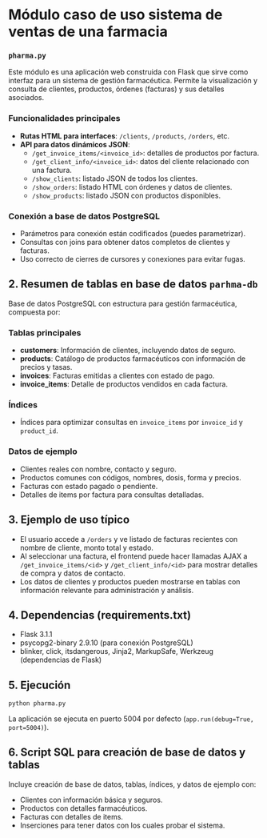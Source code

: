# Módulo caso de uso sistema de ventas de una farmacia


### `pharma.py`
Este módulo es una aplicación web construida con Flask que sirve como interfaz para un sistema de gestión farmacéutica. Permite la visualización y consulta de clientes, productos, órdenes (facturas) y sus detalles asociados.

### Funcionalidades principales
* **Rutas HTML para interfaces**: `/clients`, `/products`, `/orders`, etc.
* **API para datos dinámicos JSON**:
  * `/get_invoice_items/<invoice_id>`: detalles de productos por factura.
  * `/get_client_info/<invoice_id>`: datos del cliente relacionado con una factura.
  * `/show_clients`: listado JSON de todos los clientes.
  * `/show_orders`: listado HTML con órdenes y datos de clientes.
  * `/show_products`: listado JSON con productos disponibles.

### Conexión a base de datos PostgreSQL
* Parámetros para conexión están codificados (puedes parametrizar).
* Consultas con joins para obtener datos completos de clientes y facturas.
* Uso correcto de cierres de cursores y conexiones para evitar fugas.

## 2. Resumen de tablas en base de datos `parhma-db`
Base de datos PostgreSQL con estructura para gestión farmacéutica, compuesta por:

### Tablas principales
* **customers**: Información de clientes, incluyendo datos de seguro.
* **products**: Catálogo de productos farmacéuticos con información de precios y tasas.
* **invoices**: Facturas emitidas a clientes con estado de pago.
* **invoice\_items**: Detalle de productos vendidos en cada factura.

### Índices
* Índices para optimizar consultas en `invoice_items` por `invoice_id` y `product_id`.

### Datos de ejemplo
* Clientes reales con nombre, contacto y seguro.
* Productos comunes con códigos, nombres, dosis, forma y precios.
* Facturas con estado pagado o pendiente.
* Detalles de items por factura para consultas detalladas.

## 3. Ejemplo de uso típico
* El usuario accede a `/orders` y ve listado de facturas recientes con nombre de cliente, monto total y estado.
* Al seleccionar una factura, el frontend puede hacer llamadas AJAX a `/get_invoice_items/<id>` y `/get_client_info/<id>` para mostrar detalles de compra y datos de contacto.
* Los datos de clientes y productos pueden mostrarse en tablas con información relevante para administración y análisis.

## 4. Dependencias (requirements.txt)
* Flask 3.1.1
* psycopg2-binary 2.9.10 (para conexión PostgreSQL)
* blinker, click, itsdangerous, Jinja2, MarkupSafe, Werkzeug (dependencias de Flask)

## 5. Ejecución
```bash
python pharma.py
```

La aplicación se ejecuta en puerto 5004 por defecto (`app.run(debug=True, port=5004)`).

## 6. Script SQL para creación de base de datos y tablas

Incluye creación de base de datos, tablas, índices, y datos de ejemplo con:
* Clientes con información básica y seguros.
* Productos con detalles farmacéuticos.
* Facturas con detalles de items.
* Inserciones para tener datos con los cuales probar el sistema.